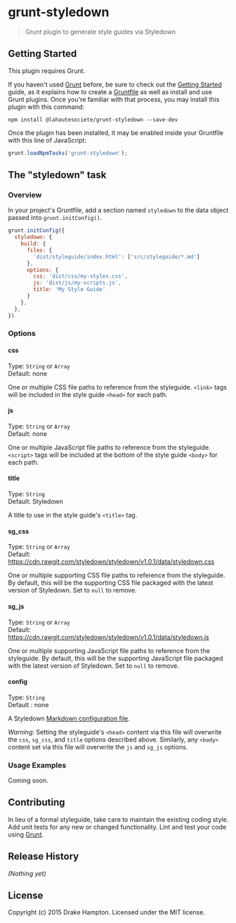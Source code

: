 # grunt-styledown

> Grunt plugin to generate style guides via Styledown

## Getting Started
This plugin requires Grunt.

If you haven't used [Grunt](http://gruntjs.com/) before, be sure to check out the [Getting Started](http://gruntjs.com/getting-started) guide, as it explains how to create a [Gruntfile](http://gruntjs.com/sample-gruntfile) as well as install and use Grunt plugins. Once you're familiar with that process, you may install this plugin with this command:

```shell
npm install @lahautesociete/grunt-styledown --save-dev
```

Once the plugin has been installed, it may be enabled inside your Gruntfile with this line of JavaScript:

```js
grunt.loadNpmTasks('grunt-styledown');
```

## The "styledown" task

### Overview
In your project's Gruntfile, add a section named `styledown` to the data object passed into `grunt.initConfig()`.

```js
grunt.initConfig({
  styledown: {
    build: {
      files: {
        'dist/styleguide/index.html': ['src/styleguide/*.md']
      },
      options: {
        css: 'dist/css/my-styles.css',
        js: 'dist/js/my-scripts.js',
        title: 'My Style Guide'
      }
    },
  },
})
```

### Options

#### css
Type: `String` or `Array`  
Default: none

One or multiple CSS file paths to reference from the styleguide. `<link>` tags will be included in the style guide `<head>` for each path.

#### js
Type: `String` or `Array`  
Default: none

One or multiple JavaScript file paths to reference from the styleguide. `<script>` tags will be included at the bottom of the style guide `<body>` for each path.

#### title
Type: `String`  
Default: Styledown

A title to use in the style guide's `<title>` tag.

#### sg_css
Type: `String` or `Array`  
Default: https://cdn.rawgit.com/styledown/styledown/v1.0.1/data/styledown.css

One or multiple supporting CSS file paths to reference from the styleguide. By default, this will be the supporting CSS file packaged with the latest version of Styledown. Set to `null` to remove.

#### sg_js
Type: `String` or `Array`  
Default: https://cdn.rawgit.com/styledown/styledown/v1.0.1/data/styledown.js

One or multiple supporting JavaScript file paths to reference from the styleguide. By default, this will be the supporting JavaScript file packaged with the latest version of Styledown. Set to `null` to remove.

#### config
Type: `String`  
Default : none

A Styledown [Markdown configuration file](https://github.com/styledown/styledown/blob/master/docs/Configuration.md).

_Warning:_ Setting the styleguide's `<head>` content via this file will overwrite the `css`, `sg_css`, and `title` options described above. Similarly, any `<body>` content set via this file will overwrite the `js` and `sg_js` options.
 
### Usage Examples
Coming soon.

## Contributing
In lieu of a formal styleguide, take care to maintain the existing coding style. Add unit tests for any new or changed functionality. Lint and test your code using [Grunt](http://gruntjs.com/).

## Release History
_(Nothing yet)_

## License
Copyright (c) 2015 Drake Hampton. Licensed under the MIT license.
